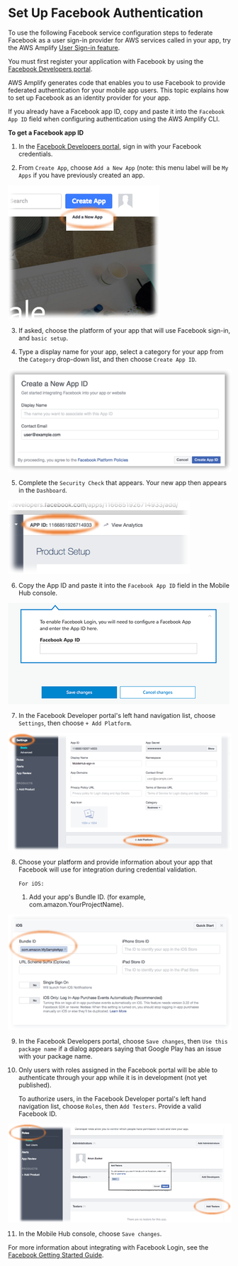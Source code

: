 # Set Up Facebook Authentication

To use the following Facebook service configuration steps to federate Facebook as a user sign-in provider for AWS services called in your app, try the AWS Amplify [User Sign-in feature](./add-aws-mobile-user-sign-in).

You must first register your application with Facebook by using the [Facebook Developers portal](https://developers.facebook.com/).

AWS Amplify generates code that enables you to use Facebook to provide federated authentication for your mobile app users. This topic explains how to set up Facebook as an identity provider for your app.

If you already have a Facebook app ID, copy and paste it into the `Facebook App ID` field
when configuring authentication using the AWS Amplify CLI.

**To get a Facebook app ID**

1. In the [Facebook Developers portal](https://developers.facebook.com/), sign in with your
   Facebook credentials.

2. From `Create App`, choose `Add a New App` (note: this menu label will be
   `My Apps` if you have previously created an app.

![Image](./images/new-facebook-app.png)

3. If asked, choose the platform of your app that will use Facebook sign-in, and `basic
   setup`.

4. Type a display name for your app, select a category for your app from the `Category`
   drop-down list, and then choose `Create App ID`.

![Image](./images/new-facebook-app-new-app-id.png)


5. Complete the `Security Check` that appears. Your new app then appears in the
   `Dashboard`.

![Image](./images/new-facebook-app-id.png)

6. Copy the App ID and paste it into the `Facebook App ID` field in the Mobile Hub console.

![Image](./images/facebook-app-id-console-entry.png)

7. In the Facebook Developer portal's left hand navigation list, choose `Settings`, then
   choose `+ Add Platform`.

![Image](./images/new-facebook-add-platform.png)

8. Choose your platform and provide information about your app that Facebook will use for
   integration during credential validation.

   `For iOS:`

      1. Add your app's Bundle ID. (for example, com.amazon.YourProjectName).

![Image](./images/new-facebook-add-platform-ios.png)


9. In the Facebook Developers portal, choose `Save changes`, then `Use this
   package name` if a dialog appears saying that Google Play has an issue with your package name.

10. Only users with roles assigned in the Facebook portal will be able to authenticate through your
   app while it is in development (not yet published).

    To authorize users, in the Facebook Developer portal's left hand navigation list, choose
    `Roles`, then `Add Testers`. Provide a valid Facebook ID.

![Image](./images/new-facebook-add-testers.png)


11. In the Mobile Hub console, choose `Save changes`.

For more information about integrating with Facebook Login, see the [Facebook Getting Started Guide](https://developers.facebook.com/docs/facebook-login).
